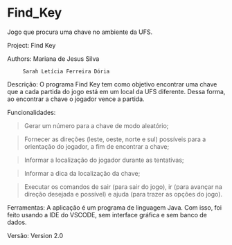 # Find_Key
Jogo que procura uma chave no ambiente da UFS.


Project: Find Key

Authors: Mariana de Jesus Silva

         Sarah Letícia Ferreira Dória

Descrição:
   O programa Find Key tem como objetivo encontrar uma chave 
que a cada partida do jogo está em um local da UFS diferente.
Dessa forma, ao encontrar a chave o jogador vence a partida.


Funcionalidades:
   > Gerar um número para a chave de modo aleatório;

   > Fornecer as direções (leste, oeste, norte e sul) possíveis 
   para a orientação do jogador, a fim de encontrar a chave;

   > Informar a localização do jogador durante as tentativas;
   
   > Informar a dica da localização da chave;

   > Executar os comandos de sair (para sair do jogo), ir <direcao> 
   (para avançar na direção desejada e possível) e ajuda (para trazer as opções do jogo).


Ferramentas:
   A aplicação é um programa de linguagem Java. Com isso, foi 
feito usando a IDE do VSCODE, sem interface gráfica e sem banco de dados.


Versão:
   Version 2.0

